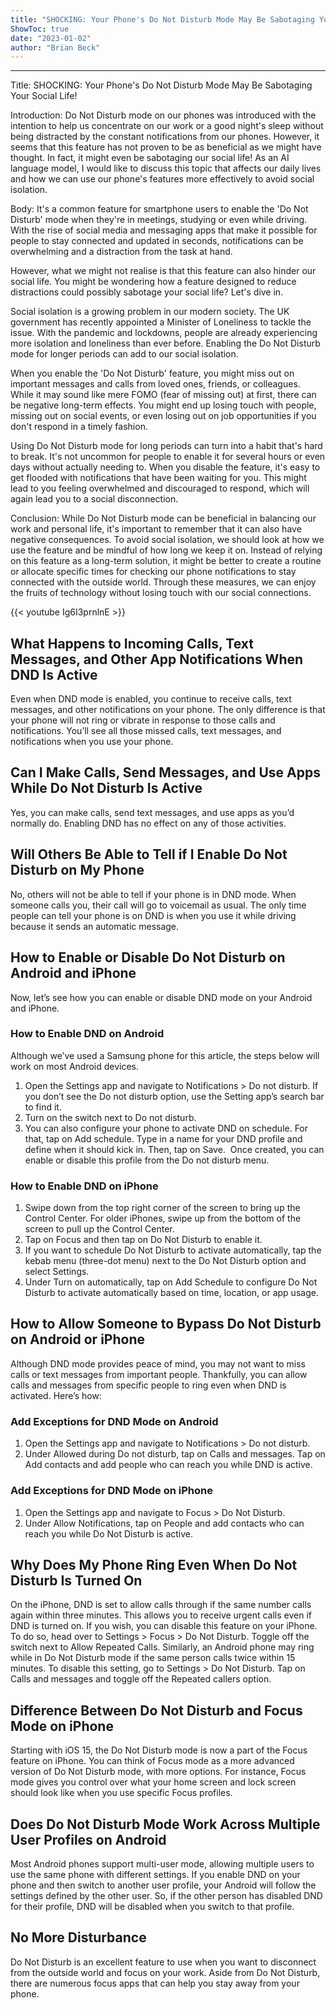 ```yaml
---
title: "SHOCKING: Your Phone's Do Not Disturb Mode May Be Sabotaging Your Social Life!"
ShowToc: true 
date: "2023-01-02"
author: "Brian Beck"
---
```

*****
Title: SHOCKING: Your Phone's Do Not Disturb Mode May Be Sabotaging Your Social Life!

Introduction:
Do Not Disturb mode on our phones was introduced with the intention to help us concentrate on our work or a good night's sleep without being distracted by the constant notifications from our phones. However, it seems that this feature has not proven to be as beneficial as we might have thought. In fact, it might even be sabotaging our social life! As an AI language model, I would like to discuss this topic that affects our daily lives and how we can use our phone's features more effectively to avoid social isolation.

Body:
It's a common feature for smartphone users to enable the 'Do Not Disturb' mode when they're in meetings, studying or even while driving. With the rise of social media and messaging apps that make it possible for people to stay connected and updated in seconds, notifications can be overwhelming and a distraction from the task at hand.

However, what we might not realise is that this feature can also hinder our social life. You might be wondering how a feature designed to reduce distractions could possibly sabotage your social life? Let's dive in.

Social isolation is a growing problem in our modern society. The UK government has recently appointed a Minister of Loneliness to tackle the issue. With the pandemic and lockdowns, people are already experiencing more isolation and loneliness than ever before. Enabling the Do Not Disturb mode for longer periods can add to our social isolation.

When you enable the 'Do Not Disturb' feature, you might miss out on important messages and calls from loved ones, friends, or colleagues. While it may sound like mere FOMO (fear of missing out) at first, there can be negative long-term effects. You might end up losing touch with people, missing out on social events, or even losing out on job opportunities if you don't respond in a timely fashion.

Using Do Not Disturb mode for long periods can turn into a habit that's hard to break. It's not uncommon for people to enable it for several hours or even days without actually needing to. When you disable the feature, it's easy to get flooded with notifications that have been waiting for you. This might lead to you feeling overwhelmed and discouraged to respond, which will again lead you to a social disconnection.

Conclusion:
While Do Not Disturb mode can be beneficial in balancing our work and personal life, it's important to remember that it can also have negative consequences. To avoid social isolation, we should look at how we use the feature and be mindful of how long we keep it on. Instead of relying on this feature as a long-term solution, it might be better to create a routine or allocate specific times for checking our phone notifications to stay connected with the outside world. Through these measures, we can enjoy the fruits of technology without losing touch with our social connections.

{{< youtube Ig6I3prnlnE >}} 



## What Happens to Incoming Calls, Text Messages, and Other App Notifications When DND Is Active


Even when DND mode is enabled, you continue to receive calls, text messages, and other notifications on your phone. The only difference is that your phone will not ring or vibrate in response to those calls and notifications. You’ll see all those missed calls, text messages, and notifications when you use your phone. 

 
## Can I Make Calls, Send Messages, and Use Apps While Do Not Disturb Is Active


Yes, you can make calls, send text messages, and use apps as you’d normally do. Enabling DND has no effect on any of those activities.

 
## Will Others Be Able to Tell if I Enable Do Not Disturb on My Phone


No, others will not be able to tell if your phone is in DND mode. When someone calls you, their call will go to voicemail as usual. The only time people can tell your phone is on DND is when you use it while driving because it sends an automatic message.

 
## How to Enable or Disable Do Not Disturb on Android and iPhone


Now, let’s see how you can enable or disable DND mode on your Android and iPhone. 

 
### How to Enable DND on Android


Although we’ve used a Samsung phone for this article, the steps below will work on most Android devices.
1. Open the Settings app and navigate to Notifications > Do not disturb. If you don’t see the Do not disturb option, use the Setting app’s search bar to find it.
2. Turn on the switch next to Do not disturb. 
3. You can also configure your phone to activate DND on schedule. For that, tap on Add schedule. Type in a name for your DND profile and define when it should kick in. Then, tap on Save. 
Once created, you can enable or disable this profile from the Do not disturb menu. 

 
### How to Enable DND on iPhone


1. Swipe down from the top right corner of the screen to bring up the Control Center. For older iPhones, swipe up from the bottom of the screen to pull up the Control Center.
2. Tap on Focus and then tap on Do Not Disturb to enable it. 
3. If you want to schedule Do Not Disturb to activate automatically, tap the kebab menu (three-dot menu) next to the Do Not Disturb option and select Settings. 
4. Under Turn on automatically, tap on Add Schedule to configure Do Not Disturb to activate automatically based on time, location, or app usage.

 
## How to Allow Someone to Bypass Do Not Disturb on Android or iPhone


Although DND mode provides peace of mind, you may not want to miss calls or text messages from important people. Thankfully, you can allow calls and messages from specific people to ring even when DND is activated. Here’s how:

 
### Add Exceptions for DND Mode on Android


1. Open the Settings app and navigate to Notifications > Do not disturb.
2. Under Allowed during Do not disturb, tap on Calls and messages. Tap on Add contacts and add people who can reach you while DND is active. 

 
### Add Exceptions for DND Mode on iPhone


1. Open the Settings app and navigate to Focus > Do Not Disturb.
2. Under Allow Notifications, tap on People and add contacts who can reach you while Do Not Disturb is active. 

 
## Why Does My Phone Ring Even When Do Not Disturb Is Turned On


On the iPhone, DND is set to allow calls through if the same number calls again within three minutes. This allows you to receive urgent calls even if DND is turned on. If you wish, you can disable this feature on your iPhone. To do so, head over to Settings > Focus > Do Not Disturb. Toggle off the switch next to Allow Repeated Calls.
Similarly, an Android phone may ring while in Do Not Disturb mode if the same person calls twice within 15 minutes. To disable this setting, go to Settings > Do Not Disturb. Tap on Calls and messages and toggle off the Repeated callers option. 

 
## Difference Between Do Not Disturb and Focus Mode on iPhone


Starting with iOS 15, the Do Not Disturb mode is now a part of the Focus feature on iPhone. You can think of Focus mode as a more advanced version of Do Not Disturb mode, with more options. For instance, Focus mode gives you control over what your home screen and lock screen should look like when you use specific Focus profiles.

 
## Does Do Not Disturb Mode Work Across Multiple User Profiles on Android


Most Android phones support multi-user mode, allowing multiple users to use the same phone with different settings. If you enable DND on your phone and then switch to another user profile, your Android will follow the settings defined by the other user. So, if the other person has disabled DND for their profile, DND will be disabled when you switch to that profile.

 
## No More Disturbance


Do Not Disturb is an excellent feature to use when you want to disconnect from the outside world and focus on your work. Aside from Do Not Disturb, there are numerous focus apps that can help you stay away from your phone.




